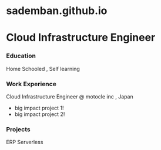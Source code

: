 # sademban.github.io

# Cloud Infrastructure Engineer

### Education
Home Schooled ,
Self learning

### Work Experience
Cloud Infrastructure Engineer @ motocle inc , Japan
- big impact project 1!
- big impact project 2!

### Projects
ERP Serverless
